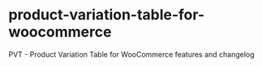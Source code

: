# product-variation-table-for-woocommerce
PVT - Product Variation Table for WooCommerce features and changelog
